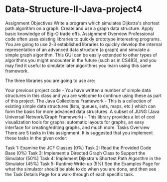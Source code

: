# Data-Structure-II-Java-project4
Assignment Objectives
Write a program which simulates Dijkstra's shortest path algorithm on a graph.
Create and use a graph data structure.
Apply basic knowledge of Big-O trade offs.
Assignment Overview
Professional code often uses existing libraries to quickly prototype interesting programs. You are going to use 2-3 established libraries to quickly develop the internal representation of an advanced data structure (a graph) and simulate a simple graph algorithm. This GUI can be easily extended to other types of algorithms you might encounter in the future (such as in CS483), and you may find it useful to simulate later algorithms you learn using this same framework.

The three libraries you are going to use are:

Your previous project code - You have written a number of simple data structures in this class and you are welcome to continue using these as part of this project.
The Java Collections Framework - This is a collection of existing simple data structures (lists, queues, sets, maps, etc.) which can form the basis for more advanced data structures.
A subset of JUNG (Java Universal Network/Graph Framework) - This library provides a lot of cool visualization tools for graphs: automatic layouts for graphs, an easy interface for creating/editing graphs, and much more.
Tasks Overview
There are 5 tasks in this assignment. It is suggested that you implement these tasks in the given order:

Task 1: Examine the JCF Classes (0%)
Task 2: Read the Provided Code Base (0%)
Task 3: Implement a Directed Graph Class to Support the Simulator (50%)
Task 4: Implement Dijkstra's Shortest Path Algorithm in the Simulator (45%)
Task 5: Runtime Write-up (5%)
See the Examples Page for what the simulator should be able to do when you are done, and then see the Task Details Page for a walk-through of each specific task.

